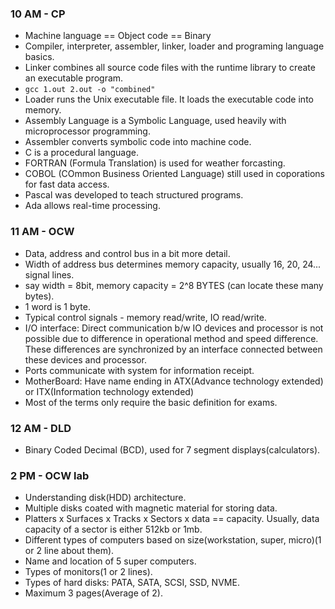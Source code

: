 ### 10 AM - CP
- Machine language == Object code == Binary
- Compiler, interpreter, assembler, linker, loader and programing language basics.
- Linker combines all source code files with the runtime library to create an executable program.
- `gcc 1.out 2.out -o "combined"`
- Loader runs the Unix executable file. It loads the executable code into memory.
- Assembly Language is a Symbolic Language, used heavily with microprocessor programming.
- Assembler converts symbolic code into machine code.
- C is a procedural language.
- FORTRAN (Formula Translation) is used for weather forcasting.
- COBOL (COmmon Business Oriented Language) still used in coporations for fast data access.
- Pascal was developed to teach structured programs.
- Ada allows real-time processing.

### 11 AM - OCW
- Data, address and control bus in a bit more detail.
- Width of address bus determines memory capacity, usually 16, 20, 24... signal lines.
- say width = 8bit, memory capacity = 2^8 BYTES (can locate these many bytes).
- 1 word is 1 byte.
- Typical control signals - memory read/write, IO read/write.
- I/O interface: Direct communication b/w IO devices and processor is not possible due to difference in operational method and speed difference. These differences are synchronized by an interface connected between these devices and processor.
- Ports communicate with system for information receipt.
- MotherBoard: Have name ending in ATX(Advance technology extended) or ITX(Information technology extended)
- Most of the terms only require the basic definition for exams.

### 12 AM - DLD
- Binary Coded Decimal (BCD), used for 7 segment displays(calculators).

### 2 PM - OCW lab
- Understanding disk(HDD) architecture.
- Multiple disks coated with magnetic material for storing data.
- Platters x Surfaces x Tracks x Sectors x data == capacity. Usually, data capacity of a sector is either 512kb or 1mb.
- Different types of computers based on size(workstation, super, micro)(1 or 2 line about them).
- Name and location of 5 super computers.
- Types of monitors(1 or 2 lines).
- Types of hard disks: PATA, SATA, SCSI, SSD, NVME.
- Maximum 3 pages(Average of 2).